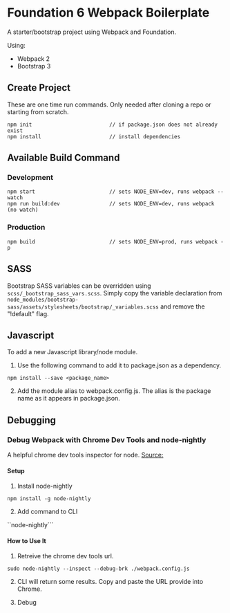 
# Foundation 6 Webpack Boilerplate
A starter/bootstrap project using Webpack and Foundation.

Using:
- Webpack 2
- Bootstrap 3


## Create Project
These are one time run commands. Only needed after cloning a repo or starting from scratch.
```
npm init                         // if package.json does not already exist
npm install                      // install dependencies
```

## Available Build Command

### Development
```
npm start                        // sets NODE_ENV=dev, runs webpack --watch
npm run build:dev                // sets NODE_ENV=dev, runs webpack (no watch)
```

### Production
```
npm build                        // sets NODE_ENV=prod, runs webpack -p
```


## SASS

Bootstrap SASS variables can be overridden using ```scss/_bootstrap_sass_vars.scss```. Simply copy the variable declaration from
```node_modules/bootstrap-sass/assets/stylesheets/bootstrap/_variables.scss``` and remove the "!default" flag.


## Javascript

To add a new Javascript library/node module. 

1. Use the following command to add it to package.json as a dependency.
```
npm install --save <package_name>
```

2. Add the module alias to webpack.config.js. The alias is the package name as it appears in package.json.





## Debugging

### Debug Webpack with Chrome Dev Tools and node-nightly

A helpful chrome dev tools inspector for node. 
[Source:](https://medium.com/webpack/webpack-bits-learn-and-debug-webpack-with-chrome-dev-tools-da1c5b19554)

#### Setup

1. Install node-nightly

```npm install -g node-nightly```

2. Add command to CLI

``node-nightly```

#### How to Use It

1. Retreive the chrome dev tools url.

```sudo node-nightly --inspect --debug-brk ./webpack.config.js```

2. CLI will return some results. Copy and paste the URL provide into Chrome.

3. Debug

